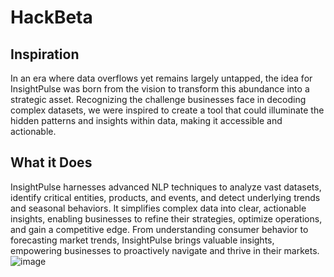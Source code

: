 # HackBeta
## Inspiration
In an era where data overflows yet remains largely untapped, the idea for InsightPulse was born from the vision to transform this abundance into a strategic asset. Recognizing the challenge businesses face in decoding complex datasets, we were inspired to create a tool that could illuminate the hidden patterns and insights within data, making it accessible and actionable.

## What it Does
InsightPulse harnesses advanced NLP techniques to analyze vast datasets, identify critical entities, products, and events, and detect underlying trends and seasonal behaviors. It simplifies complex data into clear, actionable insights, enabling businesses to refine their strategies, optimize operations, and gain a competitive edge. From understanding consumer behavior to forecasting market trends, InsightPulse brings valuable insights, empowering businesses to proactively navigate and thrive in their markets.
![image](https://github.com/nikzmba/HackBeta/assets/47696485/fd5e7f82-d506-45e7-b20c-ded0854b2877)

